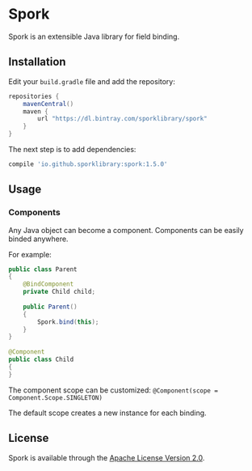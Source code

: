 # Spork

Spork is an extensible Java library for field binding.

## Installation

Edit your `build.gradle` file and add the repository:

```groovy
repositories {
    mavenCentral()
    maven {
        url "https://dl.bintray.com/sporklibrary/spork"
    }
}
```

The next step is to add dependencies:

```groovy
compile 'io.github.sporklibrary:spork:1.5.0'
```

## Usage

### Components

Any Java object can become a component. Components can be easily binded anywhere.

For example:

```java
public class Parent
{
    @BindComponent
    private Child child;
 
    public Parent()
    {
        Spork.bind(this);
    }
}
 
@Component
public class Child
{
}
```

The component scope can be customized: `@Component(scope = Component.Scope.SINGLETON)`

The default scope creates a new instance for each binding.

## License

Spork is available through the [Apache License Version 2.0](http://www.apache.org/licenses/LICENSE-2.0).
